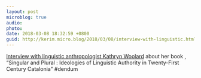 ```yaml
---
layout: post
microblog: true
audio: 
photo: 
date: 2018-03-08 18:32:59 +0800
guid: http://kerim.micro.blog/2018/03/08/interview-with-linguistic.html
---
```

[Interview with linguistic anthropologist Kathryn Woolard](http://newbooksnetwork.com/kathryn-woolard-singular-and-plural-ideologies-of-linguistic-authority-in-twenty-first-century-catalonia-oxford-up-2016/) about her book , “Singular and Plural : Ideologies of Linguistic Authority in Twenty-First Century Catalonia” #dendum 
